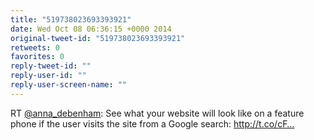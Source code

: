 ```yaml
---
title: "519738023693393921"
date: Wed Oct 08 06:36:15 +0000 2014
original-tweet-id: "519738023693393921"
retweets: 0
favorites: 0
reply-tweet-id: ""
reply-user-id: ""
reply-user-screen-name: ""
---
```

RT <a href="https://twitter.com/anna_debenham">@anna_debenham</a>: See what your website will look like on a feature phone if the user visits the site from a Google search: http://t.co/cF…

